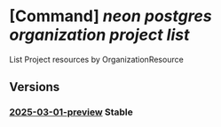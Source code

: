 # [Command] _neon postgres organization project list_

List Project resources by OrganizationResource

## Versions

### [2025-03-01-preview](/Resources/mgmt-plane/L3N1YnNjcmlwdGlvbnMve30vcmVzb3VyY2Vncm91cHMve30vcHJvdmlkZXJzL25lb24ucG9zdGdyZXMvb3JnYW5pemF0aW9ucy97fS9wcm9qZWN0cw==/2025-03-01-preview.xml) **Stable**

<!-- mgmt-plane /subscriptions/{}/resourcegroups/{}/providers/neon.postgres/organizations/{}/projects 2025-03-01-preview -->
